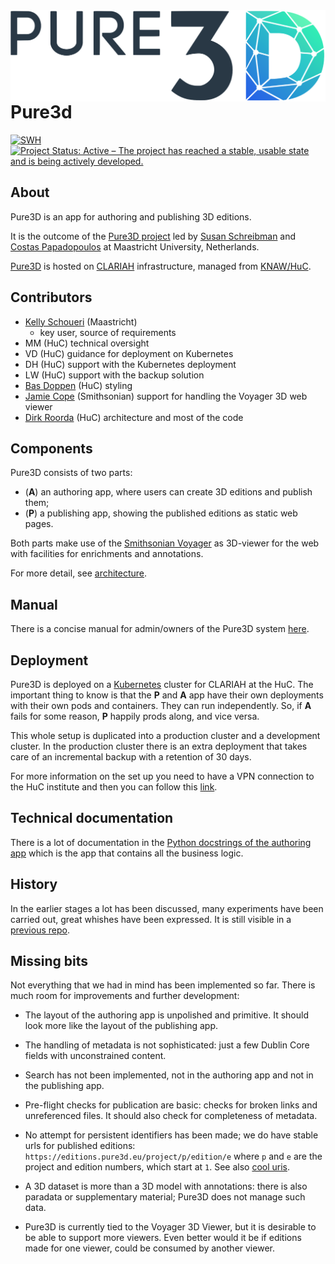 <img src="/logos/logo_pure3d.png" align="left"/>

# Pure3d

[![SWH](https://archive.softwareheritage.org/badge/origin/https://github.com/CLARIAH/pure3dx/)](https://archive.softwareheritage.org/browse/origin/?origin_url=https://github.com/CLARIAH/pure3dx)
[![Project Status: Active – The project has reached a stable, usable state and is being actively developed.](https://www.repostatus.org/badges/latest/active.svg)](https://www.repostatus.org/#active)

## About

Pure3D is an app for authoring and publishing 3D editions.

It is the outcome of the [Pure3D project](https://pure3d.eu) led by
[Susan Schreibman](https://www.maastrichtuniversity.nl/s-schreibman)
and
[Costas Papadopoulos](https://www.maastrichtuniversity.nl/cp-papadopoulos)
at Maastricht University, Netherlands.

[Pure3D](https://editions.acc.pure3d.eu)
is hosted on
[CLARIAH](https://www.clariah.nl)
infrastructure, managed from
[KNAW/HuC](https://di.huc.knaw.nl/home-en.html).

## Contributors

*   [Kelly Schoueri](https://www.maastrichtuniversity.nl/km-gillikin-schoueri) (Maastricht)
    - key user, source of requirements
*   MM (HuC) technical oversight
*   VD (HuC) guidance for deployment on Kubernetes
*   DH (HuC) support with the Kubernetes deployment
*   LW (HuC) support with the backup solution
*   [Bas Doppen](https://pure.knaw.nl/portal/en/persons/bas-doppen) (HuC)
    styling
*   [Jamie Cope](https://github.com/gjcope) (Smithsonian)
    support for handling the Voyager 3D web viewer
*   [Dirk Roorda](https://github.com/dirkroorda) (HuC)
    architecture and most of the code

## Components

Pure3D consists of two parts:

*   (**A**) an authoring app, where users can create 3D editions and publish them;
*   (**P**) a publishing app, showing the published editions as static web pages.

Both parts make use of the
[Smithsonian Voyager](https://github.com/Smithsonian/dpo-voyager)
as 3D-viewer for the web with facilities for enrichments and annotations.

For more detail, see
[architecture](docs/architecture.md).

## Manual

There is a concise manual for admin/owners of the Pure3D system
[here](docs/manual-admin.md).

## Deployment

Pure3D is deployed on a
[Kubernetes](https://kubernetes.io/docs/home/)
cluster for CLARIAH at the HuC.
The important thing to know is that the **P** and **A** app have their own deployments
with their own pods and containers. They can run independently.
So, if **A** fails for some reason, **P** happily prods along, and vice versa.

This whole setup is duplicated into a production cluster and a development cluster.
In the production cluster there is an extra deployment that takes care of an incremental
backup with a retention of 30 days.

For more information on the set up you need to have a VPN connection to the HuC
institute and then you can follow this
[link](https://code.huc.knaw.nl/pure3d/pure3d-config).

## Technical documentation

There is a lot of documentation in the
[Python docstrings of the authoring app](https://clariah.github.io/pure3dx/control/index.html)
which is the app that contains all the business logic.

## History

In the earlier stages a lot has been discussed, many experiments have been carried out,
great whishes have been expressed. It is still visible in a
[previous repo](https://github.com/CLARIAH/pure3d).

## Missing bits

Not everything that we had in mind has been implemented so far. There is much room
for improvements and further development:

*   The layout of the authoring app is unpolished and primitive. It should look
    more like the layout of the publishing app.

*   The handling of metadata is not sophisticated: just a few Dublin Core fields with
    unconstrained content.

*   Search has not been implemented, not in the authoring app and not in the publishing
    app.

*   Pre-flight checks for publication are basic: checks for broken links and
    unreferenced files. It should also check for completeness of metadata.

*   No attempt for persistent identifiers has been made; we do have stable urls for
    published editions: `https://editions.pure3d.eu/project/p/edition/e` where `p` and
    `e` are the project and edition numbers, which start at `1`.
    See also
    [cool uris](https://www.w3.org/Provider/Style/URI).

*   A 3D dataset is more than a 3D model with annotations: there is also paradata or
    supplementary material; Pure3D does not manage such data.

*   Pure3D is currently tied to the Voyager 3D Viewer, but it is desirable to be able
    to support more viewers. Even better would it be if editions made for one viewer,
    could be consumed by another viewer.
